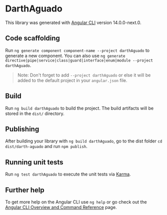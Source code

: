 # DarthAguado

This library was generated with [Angular CLI](https://github.com/angular/angular-cli) version 14.0.0-next.0.

## Code scaffolding

Run `ng generate component component-name --project darthAguado` to generate a new component. You can also use `ng generate directive|pipe|service|class|guard|interface|enum|module --project darthAguado`.
> Note: Don't forget to add `--project darthAguado` or else it will be added to the default project in your `angular.json` file. 

## Build

Run `ng build darthAguado` to build the project. The build artifacts will be stored in the `dist/` directory.

## Publishing

After building your library with `ng build darthAguado`, go to the dist folder `cd dist/darth-aguado` and run `npm publish`.

## Running unit tests

Run `ng test darthAguado` to execute the unit tests via [Karma](https://karma-runner.github.io).

## Further help

To get more help on the Angular CLI use `ng help` or go check out the [Angular CLI Overview and Command Reference](https://angular.io/cli) page.

